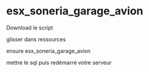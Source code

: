 # esx_soneria_garage_avion

Download le script

glisser dans ressources 

ensure esx_soneria_garage_avion

mettre le sql puis redémarré votre serveur
